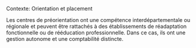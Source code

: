 Contexte: Orientation et placement

Les centres de préorientation ont une compétence interdépartementale ou régionale et peuvent être rattachés à des établissements de réadaptation fonctionnelle ou de rééducation professionnelle. Dans ce cas, ils ont une gestion autonome et une comptabilité distincte.